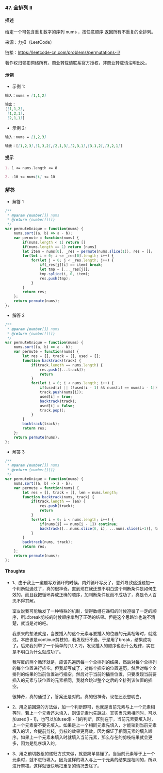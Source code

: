 ### 47. 全排列 II

#### 描述

给定一个可包含重复数字的序列 nums ，按任意顺序 返回所有不重复的全排列。

来源：力扣（LeetCode）

链接：https://leetcode-cn.com/problems/permutations-ii/

著作权归领扣网络所有。商业转载请联系官方授权，非商业转载请注明出处。

#### 示例

+ 示例 1:
```md
输入：nums = [1,1,2]

输出：
[[1,1,2],
 [1,2,1],
 [2,1,1]]
```
+ 示例 2:
```md
输入：nums = [1,2,3]

输出：[[1,2,3],[1,3,2],[2,1,3],[2,3,1],[3,1,2],[3,2,1]]
```


#### 提示
```md
1. 1 <= nums.length <= 8

2. -10 <= nums[i] <= 10
```

### 解答

+ 解答 1
```js
/**
 * @param {number[]} nums
 * @return {number[][]}
 */
var permuteUnique = function(nums) {
    nums.sort((a, b) => a - b);
    var permute = function(nums) {
        if(nums.length < 1) return []
        if(nums.length == 1) return [nums]
        let item = nums[0], _res = permute(nums.slice(1)), res = [];
        for(let i = 0; i <= _res[0].length; i++) {
            for(let j = 0; j < _res.length; j++) {
                if(_res[j][i] == item) break;
                let tmp = [..._res[j]];
                tmp.splice(i, 0, item);
                res.push(tmp);
            }
        }
        return res;
    };
    return permute(nums);
};
```

+ 解答 2
```js
/**
 * @param {number[]} nums
 * @return {number[][]}
 */
var permuteUnique = function(nums) {
    nums.sort((a, b) => a - b);
    var permute = function(nums) {
        let res = [], track = [], used = [];
        function backtrack(track) {
            if(track.length == nums.length) {
                res.push([...track]);
                return
            }
            for(let i = 0; i < nums.length; i++) {
                if(used[i] || (!used[i - 1] && nums[i] == nums[i - 1])) continue;
                track.push(nums[i]);
                used[i] = true;
                backtrack(track);
                used[i] = false;
                track.pop();
            }
        }
        backtrack(track);
        return res;
    };
    return permute(nums);
};
```

+ 解答 3
```js
/**
 * @param {number[]} nums
 * @return {number[][]}
 */
var permuteUnique = function(nums) {
    nums.sort((a, b) => a - b);
    var permute = function(nums) {
        let res = [], track = [], len = nums.length;
        function backtrack(nums, track) {
            if(track.length == len) {
                res.push(track);
                return
            }
            for(let i = 0; i < nums.length; i++) {
                if(nums[i] == nums[i - 1]) continue;
                backtrack([...nums.slice(0, i), ...nums.slice(i+1)], track.concat(nums[i]));
            }
        }
        backtrack(nums, track);
        return res;
    };
    return permute(nums);
};
```

#### Thoughts

+ 1、由于我上一道题写双循环的时候，内外循环写反了，意外导致这道题加一个判断就通过了，真的很神奇。直到现在我还想不明白这个判断条件是如何生效的，而且我把循环弄成正确的顺序，加判断条件反而不成功了，真是令人百思不得其解。

  室友说我可能触发了一种特殊的机制，使得数组在递归的时候遵循了一定的顺序，所以break剪枝的时候顺序拿到了正确的结果。但是这个思路谁也说不清楚，就当是对的吧。

  我原来的想法就是，当要插入的这个元素与要插入的位置的元素相等时，就跳过。本应该是continue剪枝的，我发现行不通，于是用了break，结果成功了。后来我列举了一个简单的[1,1,2,2]，发现插入的顺序也没什么规律，实在是不明白为什么就成功了。

  我写反的两个循环就是，应该先遍历每一个全排列的结果，然后对每个全排列的每个位置进行插空。但我却写成了，对每个插空的位置遍历，然后对每个全排列的结果的当前位置进行插空。然后对于当前的插空位置，只要发现当前要插入的元素与该位置的元素相同，我就会跳过整个之后的全排列该位置的插空。

  很神奇，真的通过了，答案还是对的。真的很神奇，现在还没想明白。

+ 2、用之前回溯的方法做，加一个判断即可，也就是当前元素与上一个元素相等时，若上一个元素还未填入，则该元素也先跳过。其实当元素相同时，可以加used[i - 1]，也可以加!used[i - 1]的判断，区别在于，当前元素要填入时，上一个元素要不要先填入。如果是上一个相同元素先填入，才能轮到当前元素填入的话，会提前剪枝，剪枝的效果更高效，因为保证了相同元素的填入顺序。如果上一个元素未填入时就填入当前元素，那么存在的剪枝结果就会更多，因为是乱序填入的。

+ 3、用之前切数组的递归方式来做，就更简单易懂了。当当前元素等于上一个元素时，就不进行填入，因为这样的填入与上一个元素的结果是相同的，所以进行剪枝。这样就很快地把重复的情况去除了。